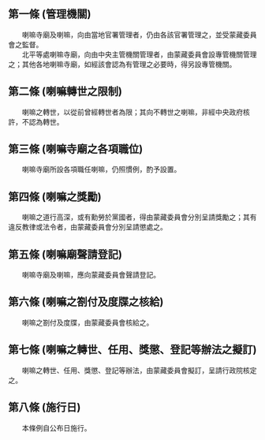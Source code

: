 第一條 (管理機關)
-----------------
　　喇嘛寺廟及喇嘛，向由當地官署管理者，仍由各該官署管理之，並受蒙藏委員會之監督。  
　　北平等處喇嘛寺廟，向由中央主管機關管理者，由蒙藏委員會設專管機關管理之；其他各地喇嘛寺廟，如經該會認為有管理之必要時，得另設專管機關。  


第二條 (喇嘛轉世之限制)
-----------------------
　　喇嘛之轉世，以從前曾經轉世者為限；其向不轉世之喇嘛，非經中央政府核許，不認為轉世。  


第三條 (喇嘛寺廟之各項職位)
---------------------------
　　喇嘛寺廟所設各項職任喇嘛，仍照慣例，酌予設置。  


第四條 (喇嘛之獎勵)
-------------------
　　喇嘛之道行高深，或有勳勞於黨國者，得由蒙藏委員會分別呈請獎勵之；其有違反教律或法令者，由蒙藏委員會分別呈請懲處之。  


第五條 (喇嘛廟聲請登記)
-----------------------
　　喇嘛寺廟及喇嘛，應向蒙藏委員會聲請登記。  


第六條 (喇嘛之劄付及度牒之核給)
-------------------------------
　　喇嘛之劄付及度牒，由蒙藏委員會核給之。  


第七條 (喇嘛之轉世、任用、獎懲、登記等辦法之擬訂)
-------------------------------------------------
　　喇嘛之轉世、任用、獎懲、登記等辦法，由蒙藏委員會擬訂，呈請行政院核定之。  


第八條 (施行日)
---------------
　　本條例自公布日施行。